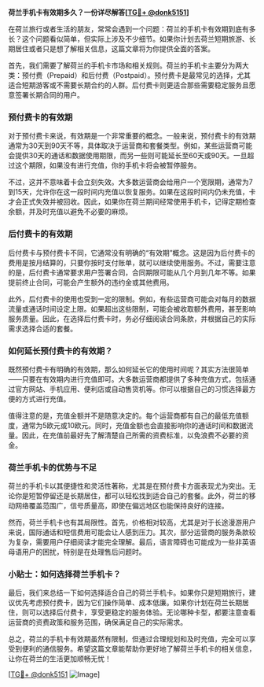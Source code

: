 **荷兰手机卡有效期多久？一份详尽解答[[TG💪+ @donk5151](https://t.me/s/donk5151)]**

在荷兰旅行或者生活的朋友，常常会遇到一个问题：荷兰的手机卡有效期到底有多长？这个问题看似简单，但实际上涉及不少细节。如果你计划去荷兰短期旅游、长期居住或者只是想了解相关信息，这篇文章将为你提供全面的答案。

首先，我们需要了解荷兰的手机卡市场和相关规则。荷兰的手机卡主要分为两大类：预付费（Prepaid）和后付费（Postpaid）。预付费卡是最常见的选择，尤其适合短期游客或不需要长期合约的人群。后付费卡则更适合那些需要稳定服务且愿意签署长期合同的用户。

### 预付费卡的有效期

对于预付费卡来说，有效期是一个非常重要的概念。一般来说，预付费卡的有效期通常为30天到90天不等，具体取决于运营商和套餐类型。例如，某些运营商可能会提供30天的通话和数据使用期限，而另一些则可能延长至60天或90天。一旦超过这个期限，如果没有进行充值，你的手机卡将会被暂停服务。

不过，这并不意味着卡会立刻失效。大多数运营商会给用户一个宽限期，通常为7到15天，允许你在这一段时间内充值以恢复服务。如果在这段时间内仍未充值，卡才会正式失效并被回收。因此，如果你在荷兰期间经常使用手机卡，记得定期检查余额，并及时充值以避免不必要的麻烦。

### 后付费卡的有效期

后付费卡与预付费卡不同，它通常没有明确的“有效期”概念。这是因为后付费卡的费用是按月结算的，只要你按时支付账单，就可以继续使用服务。不过，需要注意的是，后付费卡通常要求用户签署合同，合同期限可能从几个月到几年不等。如果提前终止合同，可能会产生额外的违约金或其他费用。

此外，后付费卡的使用也受到一定的限制。例如，有些运营商可能会对每月的数据流量或通话时间设定上限。如果超出这些限制，可能会被收取额外费用，甚至影响服务质量。因此，在选择后付费卡时，务必仔细阅读合同条款，并根据自己的实际需求选择合适的套餐。

### 如何延长预付费卡的有效期？

既然预付费卡有明确的有效期，那么如何延长它的使用时间呢？其实方法很简单——只要在有效期内进行充值即可。大多数运营商都提供了多种充值方式，包括通过官方网站、手机应用、便利店或自动售货机等。你可以根据自己的习惯选择最方便的方式进行充值。

值得注意的是，充值金额并不是随意决定的。每个运营商都有自己的最低充值额度，通常为5欧元或10欧元。同时，充值金额也会直接影响你的通话时间和数据流量。因此，在充值前最好先了解清楚自己所需的资费标准，以免浪费不必要的资金。

### 荷兰手机卡的优势与不足

荷兰的手机卡以其便捷性和灵活性著称，尤其是在预付费卡方面表现尤为突出。无论你是短暂停留还是长期居住，都可以轻松找到适合自己的套餐。此外，荷兰的移动网络覆盖范围广，信号质量高，即使在偏远地区也能保持良好的连接。

然而，荷兰手机卡也有其局限性。首先，价格相对较高，尤其是对于长途漫游用户来说，国际通话和短信费用可能会让人感到压力。其次，部分运营商的服务条款较为复杂，需要用户仔细阅读才能完全理解。最后，语言障碍也可能成为一些非英语母语用户的困扰，特别是在处理售后问题时。

### 小贴士：如何选择荷兰手机卡？

最后，我们来总结一下如何选择适合自己的荷兰手机卡。如果你只是短期旅行，建议优先考虑预付费卡，因为它们操作简单、成本低廉。如果你计划在荷兰长期居住，则可以选择后付费卡，享受更稳定的服务体验。无论哪种卡型，都要注意查看运营商的资费政策和服务范围，确保满足自己的实际需求。

总之，荷兰的手机卡有效期虽然有限制，但通过合理规划和及时充值，完全可以享受到便利的通信服务。希望这篇文章能帮助你更好地了解荷兰手机卡的相关信息，让你在荷兰的生活更加顺畅无忧！

[[TG💪+ @donk5151](https://t.me/s/donk5151) ![Image](https://i.postimg.cc/rwNCRYN7/Snipaste-2025-04-30-17-27-05.png)]
